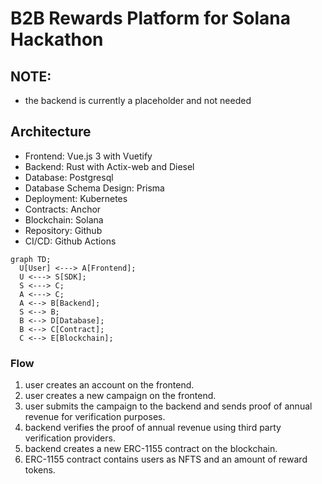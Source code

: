 # B2B Rewards Platform for Solana Hackathon


## NOTE:

* the backend is currently a placeholder and not needed

## Architecture

* Frontend: Vue.js 3 with Vuetify
* Backend: Rust with Actix-web and Diesel
* Database: Postgresql
* Database Schema Design: Prisma
* Deployment: Kubernetes
* Contracts: Anchor
* Blockchain: Solana
* Repository: Github
* CI/CD: Github Actions


```mermaid
graph TD;
  U[User] <---> A[Frontend];
  U <---> S[SDK];
  S <---> C;
  A <---> C;
  A <--> B[Backend];
  S <--> B;
  B <--> D[Database];
  B <--> C[Contract];
  C <--> E[Blockchain];
```

### Flow

1. user creates an account on the frontend.
2. user creates a new campaign on the frontend.
3. user submits the campaign to the backend and sends proof of annual revenue for verification purposes.
4. backend verifies the proof of annual revenue using third party verification providers.
5. backend creates a new ERC-1155 contract on the blockchain.
6. ERC-1155 contract contains users as NFTS and an amount of reward tokens.



